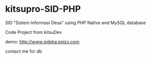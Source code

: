 # kitsupro-SID-PHP
 SID "Sistem Informasi Desa" using PHP Native and MySQL database

Code Project from kitsuDev

demo: http://www.sideka.epizy.com

contact me for db
